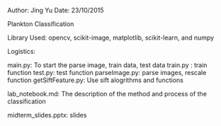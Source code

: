 Author: Jing Yu
Date: 23/10/2015

Plankton Classification

Library Used: 
opencv, scikit-image, matplotlib, scikit-learn, and numpy

Logistics: 

main.py: To start the parse image, train data, test data
train.py : train function
test.py: test function
parseImage.py: parse images, rescale function 
getSiftFeature.py:  Use sift alogrithms and functions

lab_notebook.md: The description of the method and process of the classification

midterm_slides.pptx: slides

